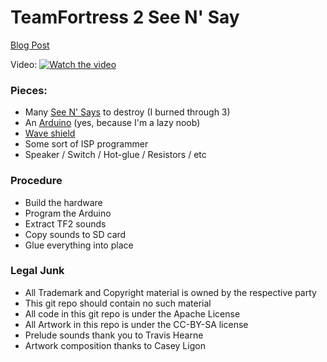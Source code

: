 # TeamFortress 2 See N' Say

[Blog Post](https://www.xkyle.com/a-team-fortress-2-see-n-say/)

Video:
[![Watch the video](https://img.youtube.com/vi/rj96xSTL3J4/0.jpg)](https://www.youtube.com/watch?v=rj96xSTL3J4)

### Pieces:
- Many [See N' Says](http://en.wikipedia.org/wiki/See_'n_Say) to destroy (I burned through 3)
- An [Arduino](http://arduino.cc/en/) (yes, because I'm a lazy noob)
- [Wave shield](http://www.ladyada.net/make/waveshield)
- Some sort of ISP programmer
- Speaker / Switch / Hot-glue / Resistors / etc

### Procedure
- Build the hardware
- Program the Arduino
- Extract TF2 sounds
- Copy sounds to SD card
- Glue everything into place

### Legal Junk
- All Trademark and Copyright material is owned by the respective party
- This git repo should contain no such material
- All code in this git repo is under the Apache License
- All Artwork in this repo is under the CC-BY-SA license
- Prelude sounds thank you to Travis Hearne
- Artwork composition thanks to Casey Ligon
